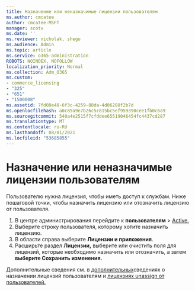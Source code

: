 ```yaml
---
title: Назначение или неназначимые лицензии пользователям
ms.author: cmcatee
author: cmcatee-MSFT
manager: scotv
ms.date: ''
ms.reviewer: nicholak, shegu
ms.audience: Admin
ms.topic: article
ms.service: o365-administration
ROBOTS: NOINDEX, NOFOLLOW
localization_priority: Normal
ms.collection: Adm_O365
ms.custom:
- commerce_licensing
- "325"
- "651"
- "1500008"
ms.assetid: 7fd08e48-6f3c-4259-88da-4d06288f2b7d
ms.openlocfilehash: a0c89a9e7b26c5c815bc5ef959390cee1fb0c6a9
ms.sourcegitcommit: 540a4e2515f7cfddee65519046454fc4437cd287
ms.translationtype: MT
ms.contentlocale: ru-RU
ms.lasthandoff: 08/01/2021
ms.locfileid: "53685855"
---
```

# <a name="assign-or-unassign-licenses-to-users"></a>Назначение или неназначимые лицензии пользователям

Пользователю нужна лицензия, чтобы иметь доступ к службам. Ниже пошаговой точки, чтобы назначить лицензию или отозначить лицензию от пользователя.
  
1. В центре администрирования перейдите к **пользователям** \> [Active.](https://go.microsoft.com/fwlink/p/?linkid=834822)
2. Выберите строку пользователя, которому хотите назначить лицензию.
3. В области справа выберите **Лицензии и приложения**.
4. Расширьте раздел **Лицензии,** выберите или очистить поля для лицензий, которые необходимо назначить или отозначить, а затем **выберите Сохранить изменения.**

Дополнительные сведения см. в [дополнительных](/microsoft-365/admin/manage/assign-licenses-to-users)сведениях о назначении лицензий пользователям и [лицензиях unassign от пользователей.](/microsoft-365/admin/manage/remove-licenses-from-users)